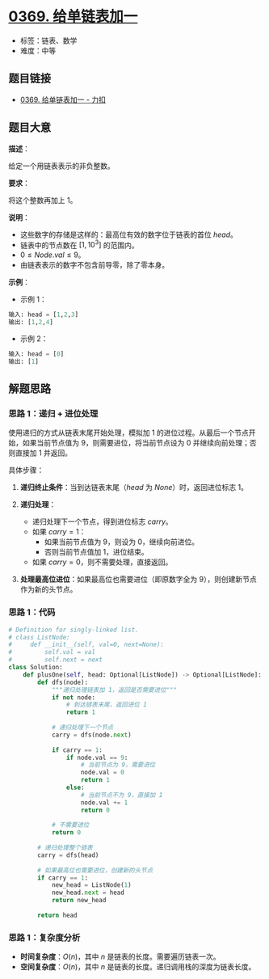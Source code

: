# [0369. 给单链表加一](https://leetcode.cn/problems/plus-one-linked-list/)

- 标签：链表、数学
- 难度：中等

## 题目链接

- [0369. 给单链表加一 - 力扣](https://leetcode.cn/problems/plus-one-linked-list/)

## 题目大意

**描述**：

给定一个用链表表示的非负整数。

**要求**：

将这个整数再加上 $1$。

**说明**：

- 这些数字的存储是这样的：最高位有效的数字位于链表的首位 $head$。
- 链表中的节点数在 $[1, 10^{3}]$ 的范围内。
- $0 \le Node.val \le 9$。
- 由链表表示的数字不包含前导零，除了零本身。

**示例**：

- 示例 1：

```python
输入: head = [1,2,3]
输出: [1,2,4]
```

- 示例 2：

```python
输入: head = [0]
输出: [1]
```

## 解题思路

### 思路 1：递归 + 进位处理

使用递归的方式从链表末尾开始处理，模拟加 $1$ 的进位过程。从最后一个节点开始，如果当前节点值为 $9$，则需要进位，将当前节点设为 $0$ 并继续向前处理；否则直接加 $1$ 并返回。

具体步骤：

1. **递归终止条件**：当到达链表末尾（$head$ 为 $None$）时，返回进位标志 $1$。

2. **递归处理**：
   - 递归处理下一个节点，得到进位标志 $carry$。
   - 如果 $carry = 1$：
     - 如果当前节点值为 $9$，则设为 $0$，继续向前进位。
     - 否则当前节点值加 $1$，进位结束。
   - 如果 $carry = 0$，则不需要处理，直接返回。

3. **处理最高位进位**：如果最高位也需要进位（即原数字全为 $9$），则创建新节点作为新的头节点。

### 思路 1：代码

```python
# Definition for singly-linked list.
# class ListNode:
#     def __init__(self, val=0, next=None):
#         self.val = val
#         self.next = next
class Solution:
    def plusOne(self, head: Optional[ListNode]) -> Optional[ListNode]:
        def dfs(node):
            """递归处理链表加 1，返回是否需要进位"""
            if not node:
                # 到达链表末尾，返回进位 1
                return 1
            
            # 递归处理下一个节点
            carry = dfs(node.next)
            
            if carry == 1:
                if node.val == 9:
                    # 当前节点为 9，需要进位
                    node.val = 0
                    return 1
                else:
                    # 当前节点不为 9，直接加 1
                    node.val += 1
                    return 0
            
            # 不需要进位
            return 0
        
        # 递归处理整个链表
        carry = dfs(head)
        
        # 如果最高位也需要进位，创建新的头节点
        if carry == 1:
            new_head = ListNode(1)
            new_head.next = head
            return new_head
        
        return head
```

### 思路 1：复杂度分析

- **时间复杂度**：$O(n)$，其中 $n$ 是链表的长度。需要遍历链表一次。
- **空间复杂度**：$O(n)$，其中 $n$ 是链表的长度。递归调用栈的深度为链表长度。
